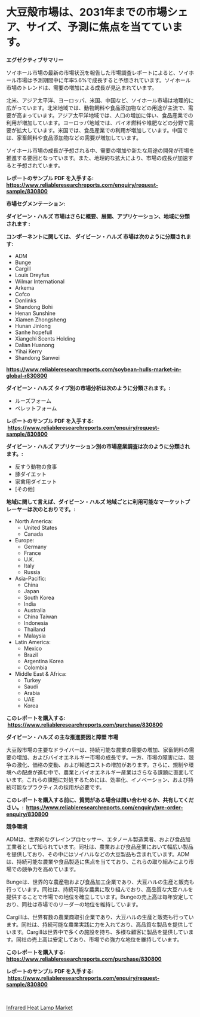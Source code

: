 <p><h1>大豆殻市場は、2031年までの市場シェア、サイズ、予測に焦点を当てています。</h1></p><p><strong>エグゼクティブサマリー</strong></p>
<p><p>ソイホール市場の最新の市場状況を報告した市場調査レポートによると、ソイホール市場は予測期間中に年率5.6%で成長すると予想されています。ソイホール市場のトレンドは、需要の増加による成長が見込まれています。</p><p>北米、アジア太平洋、ヨーロッパ、米国、中国など、ソイホール市場は地理的に広がっています。北米地域では、動物飼料や食品添加物などの用途が主流で、需要が高まっています。アジア太平洋地域では、人口の増加に伴い、食品産業での利用が増加しています。ヨーロッパ地域では、バイオ燃料や堆肥などの分野で需要が拡大しています。米国では、食品産業での利用が増加しています。中国では、家畜飼料や食品添加物などの需要が増加しています。</p><p>ソイホール市場の成長が予想される中、需要の増加や新たな用途の開発が市場を推進する要因となっています。また、地理的な拡大により、市場の成長が加速すると予想されています。</p></p>
<p><strong>レポートのサンプル PDF を入手する: <a href="https://www.reliableresearchreports.com/enquiry/request-sample/830800">https://www.reliableresearchreports.com/enquiry/request-sample/830800</a></strong></p>
<p><strong>市場セグメンテーション:</strong></p>
<p><strong> ダイビーン・ハルズ 市場はさらに概要、展開、アプリケーション、地域に分類されます :</strong></p>
<p><strong>コンポーネントに関しては、 ダイビーン・ハルズ 市場は次のように分類されます: &nbsp;</strong></p>
<p><ul><li>ADM</li><li>Bunge</li><li>Cargill</li><li>Louis Dreyfus</li><li>Wilmar International</li><li>Arkema</li><li>Cofco</li><li>Donlinks</li><li>Shandong Bohi</li><li>Henan Sunshine</li><li>Xiamen Zhongsheng</li><li>Hunan Jinlong</li><li>Sanhe hopefull</li><li>Xiangchi Scents Holding</li><li>Dalian Huanong</li><li>Yihai Kerry</li><li>Shandong Sanwei</li></ul></p>
<p><strong><a href="https://www.reliableresearchreports.com/soybean-hulls-market-in-global-r830800">https://www.reliableresearchreports.com/soybean-hulls-market-in-global-r830800</a></strong></p>
<p><strong> ダイビーン・ハルズ タイプ別の市場分析は次のように分類されます。:</strong></p>
<p><ul><li>ルーズフォーム</li><li>ペレットフォーム</li></ul></p>
<p><strong>レポートのサンプル PDF を入手する: &nbsp;<a href="https://www.reliableresearchreports.com/enquiry/request-sample/830800">https://www.reliableresearchreports.com/enquiry/request-sample/830800</a></strong></p>
<p><strong> ダイビーン・ハルズ アプリケーション別の市場産業調査は次のように分類されます。:</strong></p>
<p><ul><li>反すう動物の食事</li><li>豚ダイエット</li><li>家禽用ダイエット</li><li>[その他]</li></ul></p>
<p><strong>地域に関して言えば、ダイビーン・ハルズ 地域ごとに利用可能なマーケットプレーヤーは次のとおりです。:</strong></p>
<p><ul>
    <li>
        North America:
        <ul>
            <li>United States</li>
            <li>Canada</li>
        </ul>
    </li>
    <li>
        Europe:
        <ul>
            <li>Germany</li>
            <li>France</li>
            <li>U.K.</li>
            <li>Italy</li>
            <li>Russia</li>
        </ul>
    </li>
    <li>
        Asia-Pacific:
        <ul>
            <li>China</li>
            <li>Japan</li>
            <li>South Korea</li>
            <li>India</li>
            <li>Australia</li>
            <li>China Taiwan</li>
            <li>Indonesia</li>
            <li>Thailand</li>
            <li>Malaysia</li>
        </ul>
    </li>
    <li>
        Latin America:
        <ul>
            <li>Mexico</li>
            <li>Brazil</li>
            <li>Argentina Korea</li>
            <li>Colombia</li>
        </ul>
    </li>
    <li>
        Middle East & Africa:
        <ul>
            <li>Turkey</li>
            <li>Saudi</li>
            <li>Arabia</li>
            <li>UAE</li>
            <li>Korea</li>
        </ul>
    </li>
    </ul></p>
<p><strong>このレポートを購入する: &nbsp;<a href="https://www.reliableresearchreports.com/purchase/830800">https://www.reliableresearchreports.com/purchase/830800</a></strong></p>
<p><strong>ダイビーン・ハルズ の主な推進要因と障壁 市場</strong></p>
<p><p>大豆殻市場の主要なドライバーは、持続可能な農業の需要の増加、家畜飼料の需要の増加、およびバイオエネルギー市場の成長です。一方、市場の障害には、競争の激化、価格の変動、および輸送コストの増加があります。さらに、規制や環境への配慮が進む中で、農業とバイオエネルギー産業はさらなる課題に直面しています。これらの課題に対処するためには、効率化、イノベーション、および持続可能なプラクティスの採用が必要です。</p></p>
<p><strong>このレポートを購入する前に、質問がある場合は問い合わせるか、共有してください。:&nbsp; <a href="https://www.reliableresearchreports.com/enquiry/pre-order-enquiry/830800">https://www.reliableresearchreports.com/enquiry/pre-order-enquiry/830800</a></strong></p>
<p><strong>競争環境</strong></p>
<p><p>ADMは、世界的なグレインプロセッサー、エタノール製造業者、および食品加工業者として知られています。同社は、農業および食品産業において幅広い製品を提供しており、その中にはソイハルなどの大豆製品も含まれています。ADMは、持続可能な農業や食品製造に焦点を当てており、これらの取り組みにより市場での競争力を高めています。</p><p>Bungeは、世界的な農産物および食品加工企業であり、大豆ハルの生産と販売も行っています。同社は、持続可能な農業に取り組んでおり、高品質な大豆ハルを提供することで市場での地位を確立しています。Bungeの売上高は毎年安定しており、同社は市場でのリーダーの地位を維持しています。</p><p>Cargillは、世界有数の農業商取引企業であり、大豆ハルの生産と販売も行っています。同社は、持続可能な農業実践に力を入れており、高品質な製品を提供しています。Cargillは世界中で多くの施設を持ち、多様な顧客に製品を提供しています。同社の売上高は安定しており、市場での強力な地位を維持しています。</p></p>
<p><strong>このレポートを購入する: &nbsp; <a href="https://www.reliableresearchreports.com/purchase/830800">https://www.reliableresearchreports.com/purchase/830800</a></strong></p>
<p><strong>レポートのサンプル PDF を入手する: &nbsp;<a href="https://www.reliableresearchreports.com/enquiry/request-sample/830800">https://www.reliableresearchreports.com/enquiry/request-sample/830800</a></strong><strong></strong></p>
<p>&nbsp;</p>
<p><p><a href="https://changeable-paste-463.notion.site/Infrared-Heat-Lamp-Market-Share-Evolution-and-Market-Growth-Trends-2024-2031-31c8072ae933497187e6059f6e166686">Infrared Heat Lamp Market</a></p></p>